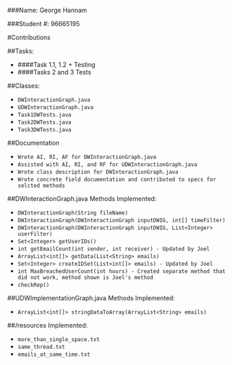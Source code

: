 ###Name: George Hannam

###Student #: 96665195

#Contributions

##Tasks:
* ####Task 1.1, 1.2 + Testing
* ####Tasks 2 and 3 Tests

##Classes:
* `DWInteractionGraph.java`
* `UDWInteractionGraph.java`
* `Task1DWTests.java`
* `Task2DWTests.java`
* `Task3DWTests.java`

##Documentation
* `Wrote AI, RI, AF for DWInteractionGraph.java`
* `Assisted with AI, RI, and RF for UDWInteractionGraph.java`
* `Wrote class description for DWInteractionGraph.java`
* `Wrote concrete field documentation and contributed to specs for selcted methods`

##DWInteractionGraph.java Methods Implemented:
* `DWInteractionGraph(String fileName)`
* `DWInteractionGraph(DWInteractionGraph inputDWIG, int[] timeFilter)`
* `DWInteractionGraph(DWInteractionGraph inputDWIG, List<Integer> userFilter)`
* `Set<Integer> getUserIDs()`
* `int getEmailCount(int sender, int receiver) - Updated by Joel`
* `ArrayList<int[]> getData(List<String> emails)`
* `Set<Integer> createIDSet(List<int[]> emails) - Updated by Joel`
* `int MaxBreachedUserCount(int hours) - Created separate method that did not work, method shown is Joel's method`
* `checkRep()`

##UDWImplementationGraph.java Methods Implemented:
* `ArrayList<int[]> stringDataToArray(ArrayList<String> emails)`

##/resources Implemented:
* `more_than_single_space.txt`
* `same_thread.txt`
* `emails_at_same_time.txt`

